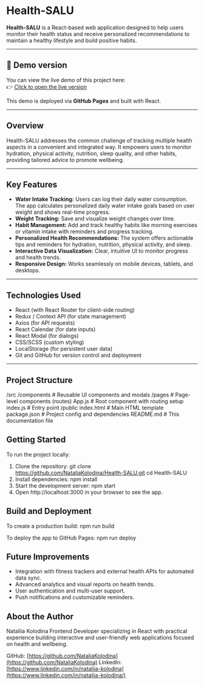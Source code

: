 # Health-SALU

**Health-SALU** is a React-based web application designed to help users monitor their health status and receive personalized recommendations to maintain a healthy lifestyle and build positive habits.

---

## 🔗 Demo version

You can view the live demo of this project here:  
👉 [Click to open the live version](https://nataliakolodina.github.io/Health-SALU/)

This demo is deployed via **GitHub Pages** and built with React.

---

## Overview

Health-SALU addresses the common challenge of tracking multiple health aspects in a convenient and integrated way. It empowers users to monitor hydration, physical activity, nutrition, sleep quality, and other habits, providing tailored advice to promote wellbeing.

---

## Key Features

- **Water Intake Tracking:** Users can log their daily water consumption. The app calculates personalized daily water intake goals based on user weight and shows real-time progress.
- **Weight Tracking:** Save and visualize weight changes over time.
- **Habit Management:** Add and track healthy habits like morning exercises or vitamin intake with reminders and progress tracking.
- **Personalized Health Recommendations:** The system offers actionable tips and reminders for hydration, nutrition, physical activity, and sleep.
- **Interactive Data Visualization:** Clear, intuitive UI to monitor progress and health trends.
- **Responsive Design:** Works seamlessly on mobile devices, tablets, and desktops.

---

## Technologies Used

- React (with React Router for client-side routing)
- Redux / Context API (for state management)
- Axios (for API requests)
- React Calendar (for date inputs)
- React Modal (for dialogs)
- CSS/SCSS (custom styling)
- LocalStorage (for persistent user data)
- Git and GitHub for version control and deployment

---

## Project Structure
/src
/components # Reusable UI components and modals
/pages # Page-level components (routes)
App.js # Root component with routing setup
index.js # Entry point
/public
index.html # Main HTML template
package.json # Project config and dependencies
README.md # This documentation file

## Getting Started

To run the project locally:

1. Clone the repository:
    git clone https://github.com/NataliaKolodina/Health-SALU.git
    cd Health-SALU
2. Install dependencies:
    npm install
3. Start the development server:
    npm start
4. Open http://localhost:3000 in your browser to see the app.

## Build and Deployment

To create a production build:
npm run build

To deploy the app to GitHub Pages:
npm run deploy

## Future Improvements

- Integration with fitness trackers and external health APIs for automated data sync.
- Advanced analytics and visual reports on health trends.
- User authentication and multi-user support.
- Push notifications and customizable reminders.

## About the Author

Nataliia Kolodina
Frontend Developer specializing in React with practical experience building interactive and user-friendly web applications focused on health and wellbeing.

GitHub: [https://github.com/NataliaKolodina](https://github.com/NataliaKolodina)
LinkedIn: [https://www.linkedin.com/in/nataliia-kolodina](https://www.linkedin.com/in/nataliia-kolodina/)
